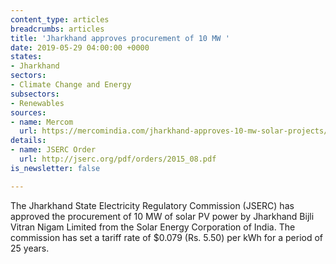 ```yaml
---
content_type: articles
breadcrumbs: articles
title: 'Jharkhand approves procurement of 10 MW '
date: 2019-05-29 04:00:00 +0000
states:
- Jharkhand
sectors:
- Climate Change and Energy
subsectors:
- Renewables
sources:
- name: Mercom
  url: https://mercomindia.com/jharkhand-approves-10-mw-solar-projects/
details:
- name: JSERC Order
  url: http://jserc.org/pdf/orders/2015_08.pdf
is_newsletter: false

---
```

The Jharkhand State Electricity Regulatory Commission (JSERC) has approved the procurement of 10 MW of solar PV power by Jharkhand Bijli Vitran Nigam Limited from the Solar Energy Corporation of India. The commission has set a tariff rate of $0.079 (Rs. 5.50) per kWh for a period of 25 years.

